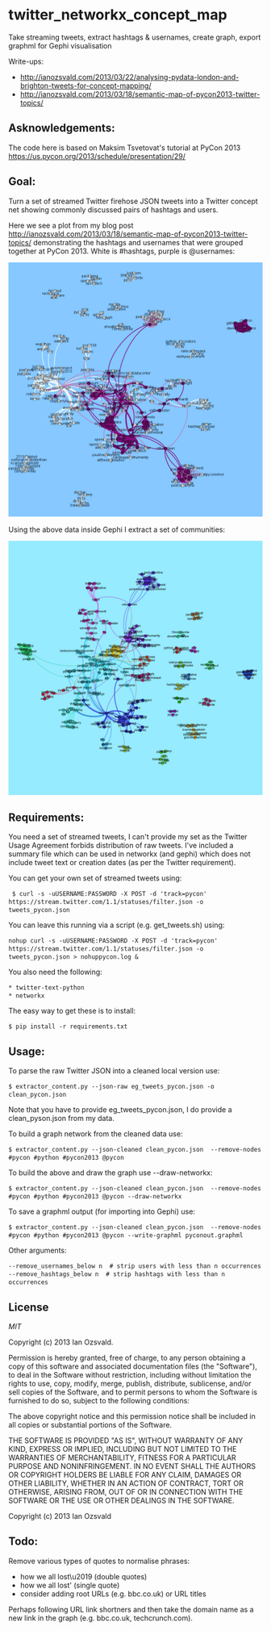 twitter_networkx_concept_map
============================

Take streaming tweets, extract hashtags &amp; usernames, create graph, export graphml for Gephi visualisation

Write-ups:

  * http://ianozsvald.com/2013/03/22/analysing-pydata-london-and-brighton-tweets-for-concept-mapping/
  * http://ianozsvald.com/2013/03/18/semantic-map-of-pycon2013-twitter-topics/

Asknowledgements:
----------------

The code here is based on Maksim Tsvetovat's tutorial at PyCon 2013 https://us.pycon.org/2013/schedule/presentation/29/

Goal:
----

Turn a set of streamed Twitter firehose JSON tweets into a Twitter concept net showing commonly discussed pairs of hashtags and users.

Here we see a plot from my blog post http://ianozsvald.com/2013/03/18/semantic-map-of-pycon2013-twitter-topics/ demonstrating the hashtags and usernames that were grouped together at PyCon 2013. White is #hashtags, purple is @usernames:

![Example usernames hashtags for pycon2013](pycon_output/pycon2013_hashtags_usernames.png?raw=true)

Using the above data inside Gephi I extract a set of communities:

![Example usernames hashtags for pycon2013](pycon_output/pycon_tags_people_communities.png?raw=true)

Requirements:
------------

You need a set of streamed tweets, I can't provide my set as the Twitter Usage Agreement forbids distribution of raw tweets. I've included a summary file which can be used in networkx (and gephi) which does not include tweet text or creation dates (as per the Twitter requirement).

You can get your own set of streamed tweets using:

     $ curl -s -uUSERNAME:PASSWORD -X POST -d 'track=pycon' https://stream.twitter.com/1.1/statuses/filter.json -o tweets_pycon.json

You can leave this running via a script (e.g. get_tweets.sh) using:
    
    nohup curl -s -uUSERNAME:PASSWORD -X POST -d 'track=pycon' https://stream.twitter.com/1.1/statuses/filter.json -o tweets_pycon.json > nohuppycon.log &

You also need the following:

    * twitter-text-python
    * networkx

The easy way to get these is to install:

    $ pip install -r requirements.txt

Usage:
-----

To parse the raw Twitter JSON into a cleaned local version use:

    $ extractor_content.py --json-raw eg_tweets_pycon.json -o clean_pycon.json

Note that you have to provide eg_tweets_pycon.json, I do provide a clean_pyson.json from my data.

To build a graph network from the cleaned data use:

    $ extractor_content.py --json-cleaned clean_pycon.json  --remove-nodes #pycon #python #pycon2013 @pycon 

To build the above and draw the graph use --draw-networkx:

    $ extractor_content.py --json-cleaned clean_pycon.json  --remove-nodes #pycon #python #pycon2013 @pycon --draw-networkx

To save a graphml output (for importing into Gephi) use:

    $ extractor_content.py --json-cleaned clean_pycon.json  --remove-nodes #pycon #python #pycon2013 @pycon --write-graphml pyconout.graphml

Other arguments:

    --remove_usernames_below n  # strip users with less than n occurrences
    --remove_hashtags_below n  # strip hashtags with less than n occurrences


License
-------

*MIT*

Copyright (c) 2013 Ian Ozsvald.

Permission is hereby granted, free of charge, to any person obtaining a copy
of this software and associated documentation files (the "Software"), to deal
in the Software without restriction, including without limitation the rights
to use, copy, modify, merge, publish, distribute, sublicense, and/or sell
copies of the Software, and to permit persons to whom the Software is
furnished to do so, subject to the following conditions:

The above copyright notice and this permission notice shall be included in
all copies or substantial portions of the Software.

THE SOFTWARE IS PROVIDED "AS IS", WITHOUT WARRANTY OF ANY KIND, EXPRESS OR
IMPLIED, INCLUDING BUT NOT LIMITED TO THE WARRANTIES OF MERCHANTABILITY,
FITNESS FOR A PARTICULAR PURPOSE AND NONINFRINGEMENT. IN NO EVENT SHALL THE
AUTHORS OR COPYRIGHT HOLDERS BE LIABLE FOR ANY CLAIM, DAMAGES OR OTHER
LIABILITY, WHETHER IN AN ACTION OF CONTRACT, TORT OR OTHERWISE, ARISING FROM,
OUT OF OR IN CONNECTION WITH THE SOFTWARE OR THE USE OR OTHER DEALINGS IN
THE SOFTWARE.

Copyright (c) 2013 Ian Ozsvald



Todo:
----

Remove various types of quotes to normalise phrases:
  * how we all lost\u2019 (double quotes)
  * how we all lost' (single quote)
  * consider adding root URLs (e.g. bbc.co.uk) or URL titles

Perhaps following URL link shortners and then take the domain name as a new link in the graph (e.g. bbc.co.uk, techcrunch.com).

